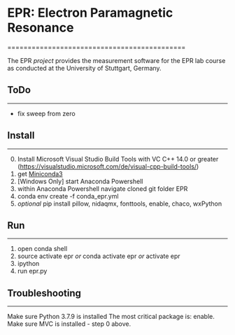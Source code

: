 
# EPR: Electron Paramagnetic Resonance
============================================

The EPR *project* provides the measurement software for the EPR lab course as conducted at the University of Stuttgart, Germany.

## ToDo
-----
- fix sweep from zero

## Install
--------
0. Install Microsoft Visual Studio Build Tools with VC C++ 14.0 or greater (https://visualstudio.microsoft.com/de/visual-cpp-build-tools/)
1. get [Miniconda3](https://docs.conda.io/en/latest/miniconda.html)
2. [Windows Only] start Anaconda Powershell 
3. within Anaconda Powershell navigate cloned git folder EPR
4. conda env create -f conda_epr.yml
5. *optional* pip install pillow, nidaqmx, fonttools, enable, chaco, wxPython

## Run
----
1. open conda shell
2. source activate epr *or* conda activate epr *or* activate epr
3. ipython
4. run epr.py

## Troubleshooting
--------
Make sure Python 3.7.9 is installed
The most critical package is: enable. Make sure MVC is installed - step 0 above.
